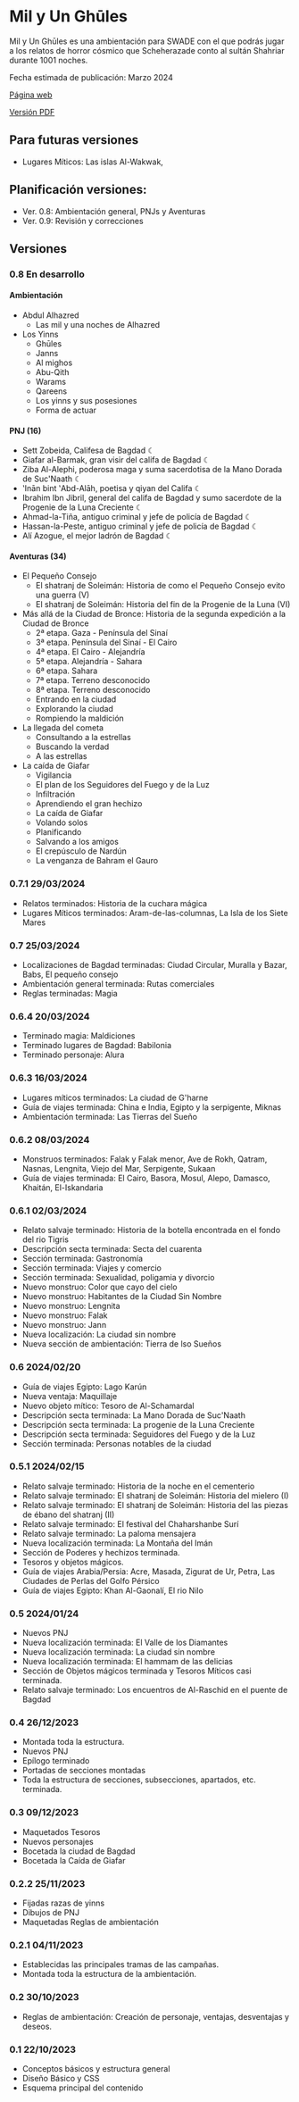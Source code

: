 # Mil y Un Ghūles
Mil y Un Ghūles es una ambientación para SWADE con el que podrás jugar a los relatos de horror cósmico que Scheherazade conto al sultán Shahriar durante 1001 noches.

Fecha estimada de publicación: Marzo 2024

[Página web](https://1001ghules.gwannon.com)

[Versión PDF](https://1001ghules.gwannon.com/pdf/)

##  Para futuras versiones
* Lugares Míticos: Las islas Al-Wakwak, 

## Planificación versiones:
* Ver. 0.8: Ambientación general, PNJs y Aventuras
* Ver. 0.9: Revisión y correcciones

## Versiones

### 0.8 En desarrollo

#### Ambientación
* Abdul Alhazred
  * Las mil y una noches de Alhazred
* Los Yinns
  * Ghūles
  * Janns
  * Al mighos
  * Abu-Qith
  * Warams
  * Qareens
  * Los yinns y sus posesiones
  * Forma de actuar

#### PNJ (16)
* Sett Zobeida, Califesa de Bagdad ☾
* Giafar al-Barmak, gran visir del califa de Bagdad ☾
* Ziba Al-Alephi, poderosa maga y suma sacerdotisa de la Mano Dorada de Suc'Naath ☾
* ʽInān bint ʽAbd-Alāh, poetisa y qiyan del Califa ☾
* Ibrahim Ibn Jibril, general del califa de Bagdad y sumo sacerdote de la Progenie de la Luna Creciente ☾
* Ahmad-la-Tiña, antiguo criminal y jefe de policía de Bagdad ☾
* Hassan-la-Peste, antiguo criminal y jefe de policía de Bagdad ☾
* Alí Azogue, el mejor ladrón de Bagdad ☾

#### Aventuras (34)
* El Pequeño Consejo
  * El shatranj de Soleimán: Historia de como el Pequeño Consejo evito una guerra (V)
  * El shatranj de Soleimán: Historia del fin de la Progenie de la Luna (VI)
* Más allá de la Ciudad de Bronce: Historia de la segunda expedición a la Ciudad de Bronce
  * 2ª etapa. Gaza - Península del Sinaí
  * 3ª etapa. Península del Sinaí - El Cairo
  * 4ª etapa. El Cairo - Alejandría
  * 5ª etapa. Alejandría - Sahara
  * 6ª etapa. Sahara
  * 7ª etapa. Terreno desconocido
  * 8ª etapa. Terreno desconocido
  * Entrando en la ciudad
  * Explorando la ciudad
  * Rompiendo la maldición
* La llegada del cometa
  * Consultando a la estrellas
  * Buscando la verdad
  * A las estrellas
* La caída de Giafar
  * Vigilancia
  * El plan de los Seguidores del Fuego y de la Luz
  * Infiltración
  * Aprendiendo el gran hechizo
  * La caída de Giafar
  * Volando solos
  * Planificando
  * Salvando a los amigos
  * El crepúsculo de Nardún
  * La venganza de Bahram el Gauro

### 0.7.1 29/03/2024
* Relatos terminados: Historia de la cuchara mágica
* Lugares Míticos terminados: Aram-de-las-columnas, La Isla de los Siete Mares

### 0.7 25/03/2024
* Localizaciones de Bagdad terminadas: Ciudad Circular, Muralla y Bazar, Babs, El pequeño consejo
* Ambientación general terminada: Rutas comerciales
* Reglas terminadas: Magia

### 0.6.4 20/03/2024
* Terminado magia: Maldiciones
* Terminado lugares de Bagdad: Babilonia
* Terminado personaje: Alura

### 0.6.3 16/03/2024
* Lugares míticos terminados: La ciudad de G'harne
* Guía de viajes terminada: China e India, Egipto y la serpigente, Miknas
* Ambientación terminada: Las Tierras del Sueño

### 0.6.2 08/03/2024
* Monstruos terminados: Falak y Falak menor, Ave de Rokh, Qatram, Nasnas, Lengnita, Viejo del Mar, Serpigente, Sukaan
* Guía de viajes terminada: El Cairo, Basora, Mosul, Alepo, Damasco, Khaitán, El-Iskandaria

### 0.6.1 02/03/2024
* Relato salvaje terminado: Historia de la botella encontrada en el fondo del rio Tigris
* Descripción secta terminada: Secta del cuarenta
* Sección terminada: Gastronomía
* Sección terminada: Viajes y comercio
* Sección terminada: Sexualidad, poligamia y divorcio
* Nuevo monstruo: Color que cayo del cielo
* Nuevo monstruo: Habitantes de la Ciudad Sin Nombre
* Nuevo monstruo: Lengnita
* Nuevo monstruo: Falak
* Nuevo monstruo: Jann
* Nueva localización: La ciudad sin nombre
* Nueva sección de ambientación: Tierra de lso Sueños

### 0.6 2024/02/20
* Guía de viajes Egipto: Lago Karún
* Nueva ventaja: Maquillaje
* Nuevo objeto mítico: Tesoro de Al-Schamardal
* Descripción secta terminada: La Mano Dorada de Suc'Naath
* Descripción secta terminada: La progenie de la Luna Creciente
* Descripción secta terminada: Seguidores del Fuego y de la Luz
* Sección terminada: Personas notables de la ciudad

### 0.5.1 2024/02/15
* Relato salvaje terminado: Historia de la noche en el cementerio
* Relato salvaje terminado: El shatranj de Soleimán: Historia del mielero (I)
* Relato salvaje terminado: El shatranj de Soleimán: Historia del las piezas de ébano del shatranj (II)
* Relato salvaje terminado: El festival del Chaharshanbe Surí
* Relato salvaje terminado: La paloma mensajera
* Nueva localización terminada:  La Montaña del Imán
* Sección de Poderes y hechizos terminada.
* Tesoros y objetos mágicos.
* Guía de viajes Arabia/Persia: Acre, Masada, Zigurat de Ur, Petra, Las Ciudades de Perlas del Golfo Pérsico
* Guía de viajes Egipto: Khan Al-Gaonalí, El rio Nilo

### 0.5 2024/01/24
* Nuevos PNJ
* Nueva localización terminada: El Valle de los Diamantes
* Nueva localización terminada: La ciudad sin nombre
* Nueva localización terminada: El hammam de las delicias
* Sección de Objetos mágicos terminada y Tesoros Míticos casi terminada.
* Relato salvaje terminado: Los encuentros de Al-Raschid en el puente de Bagdad

### 0.4 26/12/2023
* Montada toda la estructura.
* Nuevos PNJ
* Epílogo terminado
* Portadas de secciones montadas
* Toda la estructura de secciones, subsecciones, apartados, etc. terminada.

### 0.3 09/12/2023
* Maquetados Tesoros
* Nuevos personajes
* Bocetada la ciudad de Bagdad
* Bocetada la Caída de Giafar

### 0.2.2 25/11/2023
* Fijadas razas de yinns
* Dibujos de PNJ
* Maquetadas Reglas de ambientación

### 0.2.1 04/11/2023
* Establecidas las principales tramas de las campañas.
* Montada toda la estructura de la ambientación. 

### 0.2 30/10/2023
* Reglas de ambientación: Creación de personaje, ventajas, desventajas y deseos.

### 0.1 22/10/2023
* Conceptos básicos y estructura general
* Diseño Básico y CSS
* Esquema principal del contenido
